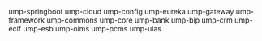 ump-springboot
    ump-cloud
	    ump-config
		ump-eureka
		ump-gateway
	ump-framework
	    ump-commons
		ump-core
	ump-bank
	    ump-bip
		ump-crm
		ump-ecif
		ump-esb
		ump-oims
		ump-pcms
		ump-uias